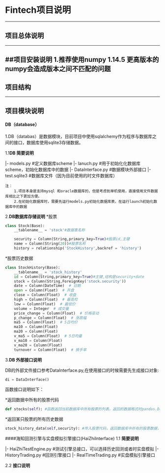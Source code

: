 # Fintech项目说明
---
## 项目总体说明
---
##项目安装说明
1.推荐使用numpy 1.14.5 更高版本的numpy会造成版本之间不匹配的问题
---
## 项目结构
---
## 项目模块说明
#### DB（database）
1.DB（databas）是数据模块，目前项目中使用sqlalchemy作为程序与数据库之间的接口，数据库使用sqlite3存储数据。

1.1**DB 简要说明**

|- models.py #定义数据库scheme
|- lanuch.py #用于初始化化数据库scheme，初始化数据库中的数据
|- DataInterface.py #数据模块外部接口
|- test.sqlite3 #数据库文件（因为目前使用的时文件数据库）

```
注：
    1.项目本身是支持mysql 和oracle数据库的，但是考虑到单机使用，直接使用文件数据库相比之下更加方便。
    2.在初始化数据库时，需要先运行models.py初始化数据库表，在运行launch初始化数据库中的数据
```

2.**DB数据库存储说明**
*股票
```python
class Stock(Base):
    __tablename__ = 'stock'#数据表名称

    security = Column(String,primary_key=True)#股票id,主键
    name = Column(String(20))#股票名称
    history = relationship('StockHistory',backref = 'history')
```
*股票历史数据
```python
class StockHistory(Base):
    __tablename__ = 'stock_history'
    id = Column(String,primary_key=True)#主键,结构是security+date
    stock = Column(String,ForeignKey('stock.security'))
    date = Column(DateTime)  # 日期
    open = Column(Float)  # 开盘
    close = Column(Float)  # 收盘
    high = Column(Float)  # 最高检
    low = Column(Float)  # 最低价
    volume = Integer  # 成交量
    price_change = Column(Float)  # 价格变动
    p_change = Column(Float)  # 涨跌幅
    ma5 = Column(Float)  # 5日均价
    ma10 = Column(Float)
    ma20 = Column(Float)
    v_ma5 = Column(Float)  # 5日均量
    v_ma10 = Column(Float)
    v_ma20 = Column(Float)
    turnover = Column(Float)  # 换手率
```

3.**DB 外部接口说明**

DB的外部文件接口参考DataInterface.py,在使用接口的时候需要先生成接口对象:
```python
di = DataInterface()
```
函数接口说明如下：

*返回数据中所有的股票代码
```python
def stocks(self): #函数返回当前数据库中所有股票的列表，返回的数据格式时pandas.DataFrame
```
*返回某只股票的所有历史数据
```python
stock_history_data(self,security): #传入股票代码，返回数据库中所有的股票数据，返回的数据格式为pandas.DataFrame
```

####海知回测引擎与实盘模拟引擎接口(HaiZhiInterface)
1.1 **简要说明**

|- HaiZhiTestEngine.py #测试引擎总接口，可以选择历史回测或者时实盘模拟
|- HistoryTrading.py #回测引擎接口
|- RealTimeTrading.py #实盘模拟引擎接口

2.2 **接口说明**


